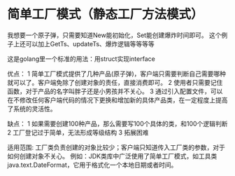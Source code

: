 # 简单工厂模式（静态工厂方法模式）

我想要一个原子弹，只需要知道New能初始化，Set能创建爆炸时间即可。
这个例子上还可以加上GetTs、updateTs、爆炸逻辑等等等等

这是golang里一个标准的用法：用struct实现interface


优点：
1 简单工厂模式提供了几种产品(原子弹)，客户端只需要判断自己需要哪种就可以了。客户端免除了创建对象的责任，直接消费即可。
2 使用者只需要记住函数，对于产品的名字叫胖子还是小男孩并不关心。
3 通过引入配置文件，可以在不修改任何客户端代码的情况下更换和增加新的具体产品类，在一定程度上提高了系统的灵活性。

缺点：
1 如果需要创建100种产品，那么需要写100个具体的类，和100个逻辑判断
2 工厂登记过于简单，无法形成等级结构
3 拓展困难


适用范围:
工厂类负责创建的对象比较少；客户端只知道传入工厂类的参数，对于如何创建对象不关心。
例如：JDK类库中广泛使用了简单工厂模式，如工具类java.text.DateFormat，它用于格式化一个本地日期或者时间。
